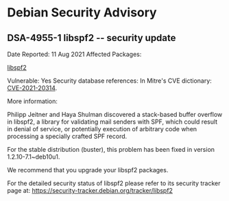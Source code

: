 
Debian Security Advisory
========================


DSA-4955-1 libspf2 -- security update
-------------------------------------



Date Reported:
11 Aug 2021
Affected Packages:

[libspf2](https://packages.debian.org/src:libspf2)

Vulnerable:
Yes
Security database references:
In Mitre's CVE dictionary: [CVE-2021-20314](https://security-tracker.debian.org/tracker/CVE-2021-20314).  

More information:

Philipp Jeitner and Haya Shulman discovered a stack-based buffer
overflow in libspf2, a library for validating mail senders with SPF,
which could result in denial of service, or potentially execution of
arbitrary code when processing a specially crafted SPF record.


For the stable distribution (buster), this problem has been fixed in
version 1.2.10-7.1~deb10u1.


We recommend that you upgrade your libspf2 packages.


For the detailed security status of libspf2 please refer to
its security tracker page at:
<https://security-tracker.debian.org/tracker/libspf2>





